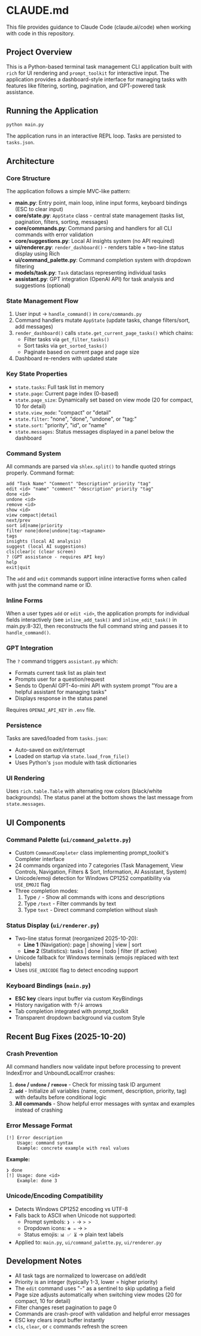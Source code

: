 # CLAUDE.md

This file provides guidance to Claude Code (claude.ai/code) when working with code in this repository.

## Project Overview

This is a Python-based terminal task management CLI application built with `rich` for UI rendering and `prompt_toolkit` for interactive input. The application provides a dashboard-style interface for managing tasks with features like filtering, sorting, pagination, and GPT-powered task assistance.

## Running the Application

```bash
python main.py
```

The application runs in an interactive REPL loop. Tasks are persisted to `tasks.json`.

## Architecture

### Core Structure

The application follows a simple MVC-like pattern:

- **main.py**: Entry point, main loop, inline input forms, keyboard bindings (ESC to clear input)
- **core/state.py**: `AppState` class - central state management (tasks list, pagination, filters, sorting, messages)
- **core/commands.py**: Command parsing and handlers for all CLI commands with error validation
- **core/suggestions.py**: Local AI insights system (no API required)
- **ui/renderer.py**: `render_dashboard()` - renders table + two-line status display using Rich
- **ui/command_palette.py**: Command completion system with dropdown filtering
- **models/task.py**: `Task` dataclass representing individual tasks
- **assistant.py**: GPT integration (OpenAI API) for task analysis and suggestions (optional)

### State Management Flow

1. User input → `handle_command()` in `core/commands.py`
2. Command handlers mutate `AppState` (update tasks, change filters/sort, add messages)
3. `render_dashboard()` calls `state.get_current_page_tasks()` which chains:
   - Filter tasks via `get_filter_tasks()`
   - Sort tasks via `get_sorted_tasks()`
   - Paginate based on current page and page size
4. Dashboard re-renders with updated state

### Key State Properties

- `state.tasks`: Full task list in memory
- `state.page`: Current page index (0-based)
- `state.page_size`: Dynamically set based on view mode (20 for compact, 10 for detail)
- `state.view_mode`: "compact" or "detail"
- `state.filter`: "none", "done", "undone", or "tag:<tagname>"
- `state.sort`: "priority", "id", or "name"
- `state.messages`: Status messages displayed in a panel below the dashboard

### Command System

All commands are parsed via `shlex.split()` to handle quoted strings properly. Command format:

```
add "Task Name" "Comment" "Description" priority "tag"
edit <id> "name" "comment" "description" priority "tag"
done <id>
undone <id>
remove <id>
show <id>
view compact|detail
next/prev
sort id|name|priority
filter none|done|undone|tag:<tagname>
tags
insights (local AI analysis)
suggest (local AI suggestions)
cls|clear|c (clear screen)
? (GPT assistance - requires API key)
help
exit|quit
```

The `add` and `edit` commands support inline interactive forms when called with just the command name or ID.

### Inline Forms

When a user types `add` or `edit <id>`, the application prompts for individual fields interactively (see `inline_add_task()` and `inline_edit_task()` in main.py:8-32), then reconstructs the full command string and passes it to `handle_command()`.

### GPT Integration

The `?` command triggers `assistant.py` which:
- Formats current task list as plain text
- Prompts user for a question/request
- Sends to OpenAI GPT-4o-mini API with system prompt "You are a helpful assistant for managing tasks"
- Displays response in the status panel

Requires `OPENAI_API_KEY` in `.env` file.

### Persistence

Tasks are saved/loaded from `tasks.json`:
- Auto-saved on exit/interrupt
- Loaded on startup via `state.load_from_file()`
- Uses Python's `json` module with task dictionaries

### UI Rendering

Uses `rich.table.Table` with alternating row colors (black/white backgrounds). The status panel at the bottom shows the last message from `state.messages`.

## UI Components

### Command Palette (`ui/command_palette.py`)
- Custom `CommandCompleter` class implementing prompt_toolkit's Completer interface
- 24 commands organized into 7 categories (Task Management, View Controls, Navigation, Filters & Sort, Information, AI Assistant, System)
- Unicode/emoji detection for Windows CP1252 compatibility via `USE_EMOJI` flag
- Three completion modes:
  1. Type `/` - Show all commands with icons and descriptions
  2. Type `/text` - Filter commands by text
  3. Type `text` - Direct command completion without slash

### Status Display (`ui/renderer.py`)
- Two-line status format (reorganized 2025-10-20):
  - **Line 1** (Navigation): page | showing | view | sort
  - **Line 2** (Statistics): tasks | done | todo | filter (if active)
- Unicode fallback for Windows terminals (emojis replaced with text labels)
- Uses `USE_UNICODE` flag to detect encoding support

### Keyboard Bindings (`main.py`)
- **ESC key** clears input buffer via custom KeyBindings
- History navigation with ↑/↓ arrows
- Tab completion integrated with prompt_toolkit
- Transparent dropdown background via custom Style

## Recent Bug Fixes (2025-10-20)

### Crash Prevention
All command handlers now validate input before processing to prevent IndexError and UnboundLocalError crashes:

1. **`done` / `undone` / `remove`** - Check for missing task ID argument
2. **`add`** - Initialize all variables (name, comment, description, priority, tag) with defaults before conditional logic
3. **All commands** - Show helpful error messages with syntax and examples instead of crashing

### Error Message Format
```
[!] Error description
    Usage: command syntax
    Example: concrete example with real values
```

**Example:**
```
❯ done
[!] Usage: done <id>
    Example: done 3
```

### Unicode/Encoding Compatibility
- Detects Windows CP1252 encoding vs UTF-8
- Falls back to ASCII when Unicode not supported:
  - Prompt symbols: `❯ ›` → `> >`
  - Dropdown icons: `➕ ✏️` → `>`
  - Status emojis: `📊 ✅ ⏳` → plain text labels
- Applied to: `main.py`, `ui/command_palette.py`, `ui/renderer.py`

## Development Notes

- All task tags are normalized to lowercase on add/edit
- Priority is an integer (typically 1-3, lower = higher priority)
- The `edit` command uses "-" as a sentinel to skip updating a field
- Page size adjusts automatically when switching view modes (20 for compact, 10 for detail)
- Filter changes reset pagination to page 0
- Commands are crash-proof with validation and helpful error messages
- ESC key clears input buffer instantly
- `cls`, `clear`, or `c` commands refresh the screen
